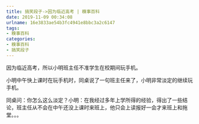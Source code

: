 ```yaml
---
title: 搞笑段子->因为临近高考 | 糗事百科
date: 2019-11-09 00:34:08
urlname: 16e3833ae54b3fc4941e8bbc3a2c6147
tags: 
- 糗事百科
categories:
- 糗事百科
- 搞笑段子
---
```

因为临近高考，所以小明班主任不准学生在校期间玩手机。

小明中午快上课时在玩手机时，同桌说了一句班主任来了，小明非常淡定的继续玩手机。

同桌问：你怎么这么淡定？小明：在我经过多年上学所得的经验，得出了一些结论，班主任从不会在中午还没上课时来班上，他只会上读报好一会才来班上和拖堂。。。


